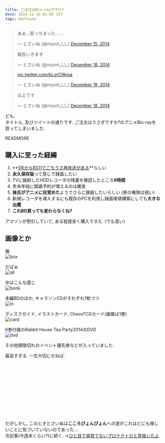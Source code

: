 ```yaml
---
title: ご注文はBlu-rayですか?
date: 2014-12-19 01:05 JST
tags: Gochiusa
---
```


<blockquote class="twitter-tweet" lang="en"><p>あぁ...買っちまった......</p>&mdash; とさいぬ (@myon\_\_\_) <a href="https://twitter.com/myon___/status/544401154763800576">December 15, 2014</a></blockquote>
<script async src="//platform.twitter.com/widgets.js" charset="utf-8"></script>

<blockquote class="twitter-tweet" lang="en"><p>報告いきます</p>&mdash; とさいぬ (@myon\_\_\_) <a href="https://twitter.com/myon___/status/545500744103653377">December 18, 2014</a></blockquote>
<script async src="//platform.twitter.com/widgets.js" charset="utf-8"></script>

<blockquote class="twitter-tweet" lang="en"><p><a href="http://t.co/kLgrC9kiua">pic.twitter.com/kLgrC9kiua</a></p>&mdash; とさいぬ (@myon\_\_\_) <a href="https://twitter.com/myon___/status/545500819198459904">December 18, 2014</a></blockquote>
<script async src="//platform.twitter.com/widgets.js" charset="utf-8"></script>

<blockquote class="twitter-tweet" lang="en"><p>以上です</p>&mdash; とさいぬ (@myon\_\_\_) <a href="https://twitter.com/myon___/status/545500835673694209">December 18, 2014</a></blockquote>
<script async src="//platform.twitter.com/widgets.js" charset="utf-8"></script>

ども.  
タイトル, 及びツイートの通りです. ご注文はうさぎですか?のアニメBlu-rayを買ってしまいました.

READMORE

## 購入に至った経緯

1. **[1月からBS11でごちうさ再放送がある](http://www.gochiusa.com/news/hp0001/index02610000.html)**らしい
2. **永久保存版**って感じで録画したい
3. TVに接続したHDDレコーダの残量を確認したところ**9時間**
4. 年末年始に録画予約が増えるのは確実
5. **妹氏がアニメに目覚めた**ようでさらに録画したいらしい (男の権限は弱い)
6. 新規レコーダを導入するにも既存のPCを利用し録画環境構築にしても**大きな出費**
7. **これBD買っても変わらなくね?**

アマゾンが割引していて, ある程度安く購入できた. (でも高い)

## 画像とか

箱  
![box](https://lh5.googleusercontent.com/-xLeU9vuHx94/VJLfdpF8dEI/AAAAAAAADx4/5sVGiLeMAyA/s640/IMG_2634.JPG)

だばぁ  
![all](https://lh3.googleusercontent.com/-5EQiHCee7tI/VJLepu-CI-I/AAAAAAAADxE/TqA0aohOCFA/s640/IMG_2626.JPG)

中はこんな感じ  
![book](https://lh6.googleusercontent.com/-fmwq5S4FGUI/VJLe4FsborI/AAAAAAAADxU/swZEI7XTk3c/s640/IMG_2627.JPG)

本編BDのほか, キャラソンCDがそれぞれ1枚づつ  
![in](https://lh3.googleusercontent.com/-SxQ11_GA7l8/VJLkE-EdtfI/AAAAAAAADyI/0TnSOfSVgjA/s640/IMG_2637.JPG)

ディスクガイド, イラストカード, ChaosTCGカード(画像は1巻)  
![card](https://lh6.googleusercontent.com/-kc8EgFprJYs/VJLfSul5JUI/AAAAAAAADxo/HOt3Rody0P4/s640/IMG_2631.JPG)

6巻付属のRabbit House Tea Party2014のDVD  
![dvd](https://lh3.googleusercontent.com/-bSdsT_i8m6k/VJLfVd7fvfI/AAAAAAAADxw/DbHS1wgl_NY/s640/IMG_2633.JPG)

その他期限切れのイベント優先券などが入っていました.

最高すぎる. 一生大切にせねば.

&nbsp;

&nbsp;

&nbsp;

&nbsp;

&nbsp;

&nbsp;

だがしかし, このときとさいぬは**こころぴょんぴょん**への道がこれほどにも険しいことに気づいていないのであった....  
次記事(今週末くらい?)に続く. →[ひと目で尋常でないプロテクトだと見抜いたよ](/blog/2014-12-20/fu_k_power_dvd/)
